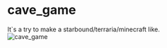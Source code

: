 # cave_game
It`s a try to make a starbound/terraria/minecraft like.
<br>
![cave_game](https://user-images.githubusercontent.com/65632808/200747471-37fe0ae9-b301-4c5c-9e2d-721cfd10c873.gif)
